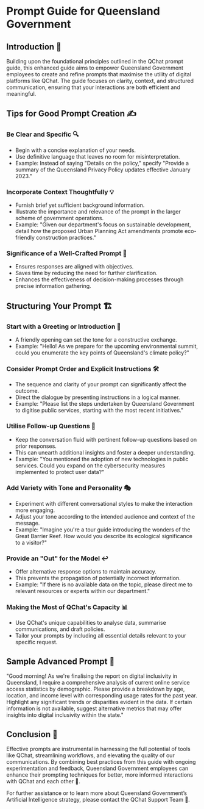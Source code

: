 # Prompt Guide for Queensland Government

## Introduction 📜

Building upon the foundational principles outlined in the QChat prompt guide, this enhanced guide aims to empower Queensland Government employees to create and refine prompts that maximise the utility of digital platforms like QChat. The guide focuses on clarity, context, and structured communication, ensuring that your interactions are both efficient and meaningful.

## Tips for Good Prompt Creation ✍️

### Be Clear and Specific 🔍
- Begin with a concise explanation of your needs.
- Use definitive language that leaves no room for misinterpretation.
- Example: Instead of saying "Details on the policy," specify "Provide a summary of the Queensland Privacy Policy updates effective January 2023."

### Incorporate Context Thoughtfully 💡
- Furnish brief yet sufficient background information.
- Illustrate the importance and relevance of the prompt in the larger scheme of government operations.
- Example: "Given our department's focus on sustainable development, detail how the proposed Urban Planning Act amendments promote eco-friendly construction practices."

### Significance of a Well-Crafted Prompt 💬
- Ensures responses are aligned with objectives.
- Saves time by reducing the need for further clarification.
- Enhances the effectiveness of decision-making processes through precise information gathering.

## Structuring Your Prompt 🏗️

### Start with a Greeting or Introduction 👋
- A friendly opening can set the tone for a constructive exchange.
- Example: "Hello! As we prepare for the upcoming environmental summit, could you enumerate the key points of Queensland's climate policy?"

### Consider Prompt Order and Explicit Instructions 🛠️
- The sequence and clarity of your prompt can significantly affect the outcome.
- Direct the dialogue by presenting instructions in a logical manner.
- Example: "Please list the steps undertaken by Queensland Government to digitise public services, starting with the most recent initiatives."

### Utilise Follow-up Questions 🔄
- Keep the conversation fluid with pertinent follow-up questions based on prior responses.
- This can unearth additional insights and foster a deeper understanding.
- Example: "You mentioned the adoption of new technologies in public services. Could you expand on the cybersecurity measures implemented to protect user data?"

### Add Variety with Tone and Personality 🎭
- Experiment with different conversational styles to make the interaction more engaging.
- Adjust your tone according to the intended audience and context of the message.
- Example: "Imagine you're a tour guide introducing the wonders of the Great Barrier Reef. How would you describe its ecological significance to a visitor?"

### Provide an "Out" for the Model ↩️
- Offer alternative response options to maintain accuracy.
- This prevents the propagation of potentially incorrect information.
- Example: "If there is no available data on the topic, please direct me to relevant resources or experts within our department."

### Making the Most of QChat's Capacity 📊
- Use QChat's unique capabilities to analyse data, summarise communications, and draft policies.
- Tailor your prompts by including all essential details relevant to your specific request.

## Sample Advanced Prompt 📝

"Good morning! As we're finalising the report on digital inclusivity in Queensland, I require a comprehensive analysis of current online service access statistics by demographic. Please provide a breakdown by age, location, and income level with corresponding usage rates for the past year. Highlight any significant trends or disparities evident in the data. If certain information is not available, suggest alternative metrics that may offer insights into digital inclusivity within the state."

## Conclusion 🎉

Effective prompts are instrumental in harnessing the full potential of tools like QChat, streamlining workflows, and elevating the quality of our communications. By combining best practices from this guide with ongoing experimentation and feedback, Queensland Government employees can enhance their prompting techniques for better, more informed interactions with QChat and each other 💼.

For further assistance or to learn more about Queensland Government’s Artificial Intelligence strategy, please contact the QChat Support Team 📧.